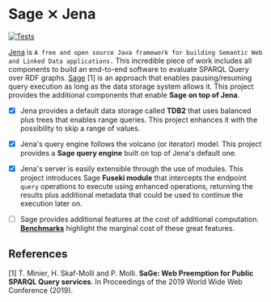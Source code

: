 # Sage ⨯ Jena

[![Tests](https://github.com/Chat-Wane/sage-jena/actions/workflows/report-testing.yaml/badge.svg)](https://github.com/Chat-Wane/sage-jena/actions/workflows/report-testing.yaml)

[Jena](https://jena.apache.org/) is `A free and open source Java
framework for building Semantic Web and Linked Data applications.`
This incredible piece of work includes all components to build an
end-to-end software to evaluate SPARQL Query over RDF graphs. 
[Sage](http://sage.univ-nantes.fr/) [1] is an approach that enables
pausing/resuming query execution as long as the data storage system
allows it.
This project provides the additional components that enable **Sage
on top of Jena**. 

- [X] Jena provides a default data storage called **TDB2** that uses
  balanced plus trees that enables range queries. This project
  enhances it with the possibility to skip a range of values.

- [X] Jena's query engine follows the volcano (or iterator) model.
  This project provides a **Sage query engine** built on top of Jena's
  default one.

- [X] Jena's server is easily extensible through the use of modules.
  This project introduces Sage **Fuseki module** that intercepts the
  endpoint `query` operations to execute using enhanced operations,
  returning the results plus additional metadata that could be used to
  continue the execution later on.

- [ ] Sage provides additional features at the cost of additional
  computation. [**Benchmarks**](https://github.com/Chat-Wane/sage-jena-benchmarks)
  highlight the marginal cost of these great features.

## References

\[1] T. Minier, H. Skaf-Molli and P. Molli. __SaGe: Web
Preemption for Public SPARQL Query services__. In Proceedings of the
2019 World Wide Web Conference (2019).
